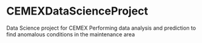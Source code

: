 # CEMEXDataScienceProject
Data Science project for CEMEX
Performing data analysis and prediction to find anomalous conditions in the maintenance area
